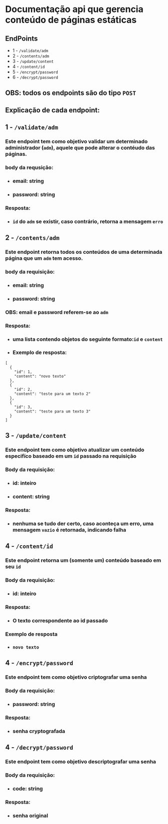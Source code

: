 # Documentação api que gerencia conteúdo de páginas estáticas

## EndPoints
 - 1 - `/validate/adm`
 - 2 - `/contents/adm`
 - 3 - `/update/content`
 - 4 - `/content/id`
 - 5 - `/encrypt/password`
 - 6 - `/decrypt/password`
## OBS: todos os endpoints são do tipo `POST`
## Explicação de cada endpoint:
## 1 - `/validate/adm`
### Este endpoint tem como objetivo validar um determinado administrador (`adm`), aquele que pode alterar o contéudo das páginas.

### body da requsição: 
  - ### email: string
  - ### password: string

### Resposta:
  - ### `id` do `adm`  se existir, caso contrário, retorna a mensagem `erro`

## 2 - `/contents/adm`
### Este endpoint retorna todos os conteúdos de uma determinada página que um `adm` tem acesso.

### body da requisição:
  - ### email: string
  - ### password: string
### OBS: email e password referem-se ao `adm`

### Resposta:
- ### uma lista contendo objetos do seguinte formato:`id` e `content`
- ### Exemplo de resposta:
```
[
  {
    "id": 1,
    "content": "novo texto"
  },
  {
    "id": 2,
    "content": "teste para um texto 2"
  },
  {
    "id": 3,
    "content": "teste para um texto 3"
  }
]
```
## 3 - `/update/content`
### Este endpoint tem como objetivo atualizar um conteúdo especifíco baseado em um `id` passado na requisição

### Body da requisição:
- ### id: inteiro
- ### content: string

### Resposta:
- ### nenhuma se tudo der certo, caso aconteça um erro, uma mensagem `vazio` é retornada, indicando falha

## 4 - `/content/id`
### Este endpoint retorna um (somente um) conteúdo baseado em seu `id`

### Body da requisição:
- ### id: inteiro

### Resposta:
- ### O texto correspondente ao id passado

### Exemplo de resposta
- ### `novo texto`

## 4 - `/encrypt/password`
### Este endpoint tem como objetivo criptografar uma senha

### Body da requisição:
- ### password: string

### Resposta:
- ### senha cryptografada

## 4 - `/decrypt/password`
### Este endpoint tem como objetivo descriptografar uma senha

### Body da requisição:
- ### code: string

### Resposta:
- ### senha original

